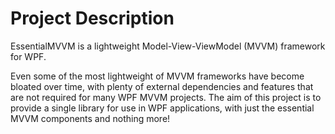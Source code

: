 # Project Description 

EssentialMVVM is a lightweight  Model-View-ViewModel (MVVM) framework for WPF. 

Even some of the most lightweight of MVVM frameworks have become bloated over time, with plenty of external dependencies and features that are not required for many WPF MVVM projects. The aim of this project is to provide a single library for use in WPF applications, with just the essential MVVM components and nothing more!
